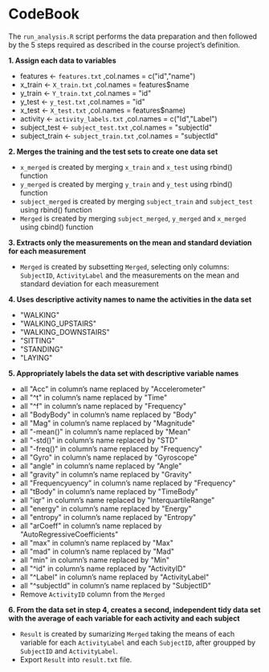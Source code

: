 # CodeBook
The `run_analysis.R` script performs the data preparation and then followed by the 5 steps required as described in the course project’s definition.

**1. Assign each data to variables**
- features <- `features.txt` ,col.names = c("id","name")
- x_train <- `X_train.txt` ,col.names = features$name
- y_train <- `Y_train.txt` ,col.names = "id"
- y_test <- `y_test.txt` ,col.names = "id"
- x_test <- `X_test.txt` ,col.names = features$name)
- activity <- `activity_labels.txt` ,col.names = c("Id","Label")
- subject_test <- `subject_test.txt` ,col.names = "subjectId"
- subject_train <- `subject_train.txt` ,col.names = "subjectId"

**2. Merges the training and the test sets to create one data set**
- `x_merged` is created by merging `x_train` and `x_test` using rbind() function
- `y_merged` is created by merging `y_train` and `y_test` using rbind() function
- `subject_merged` is created by merging `subject_train` and `subject_test` using rbind() function
- `Merged` is created by merging `subject_merged`, `y_merged` and `x_merged` using cbind() function

**3. Extracts only the measurements on the mean and standard deviation for each measurement**
- `Merged` is created by subsetting `Merged`, selecting only columns: `SubjectID`, `ActivityLabel` and the measurements on the mean and standard deviation for each measurement

**4. Uses descriptive activity names to name the activities in the data set**
- "WALKING"
- "WALKING_UPSTAIRS"
- "WALKING_DOWNSTAIRS"
- "SITTING"
- "STANDING"
- "LAYING"

**5. Appropriately labels the data set with descriptive variable names**
- all "Acc" in column’s name replaced by "Accelerometer"
- all "^t" in column’s name replaced by "Time"
- all "^f" in column’s name replaced by "Frequency"
- all "BodyBody" in column’s name replaced by "Body"
- all "Mag" in column’s name replaced by "Magnitude"
- all "-mean()" in column’s name replaced by "Mean"
- all "-std()" in column’s name replaced by "STD"
- all "-freq()" in column’s name replaced by "Frequency"
- all "Gyro" in column’s name replaced by "Gyroscope"
- all "angle" in column’s name replaced by "Angle"
- all "gravity" in column’s name replaced by "Gravity"
- all "Frequencyuency" in column’s name replaced by "Frequency"
- all "tBody" in column’s name replaced by "TimeBody"
- all "iqr" in column’s name replaced by "InterquartileRange"
- all "energy" in column’s name replaced by "Energy"
- all "entropy" in column’s name replaced by "Entropy"
- all "arCoeff" in column’s name replaced by "AutoRegressiveCoefficients"
- all "max" in column’s name replaced by "Max"
- all "mad" in column’s name replaced by "Mad"
- all "min" in column’s name replaced by "Min"
- all "^id" in column’s name replaced by "ActivityID"
- all "^Label" in column’s name replaced by "ActivityLabel"
- all "^subjectId" in column’s name replaced by "SubjectID"
- Remove `ActivityID` column from the `Merged`

**6. From the data set in step 4, creates a second, independent tidy data set with the average of each variable for each activity and each subject**
- `Result` is created by sumarizing `Merged` taking the means of each variable for each `ActivityLabel` and each `SubjectID`, after groupped by `SubjectID` and `ActivityLabel`.
- Export `Result` into `result.txt` file.
